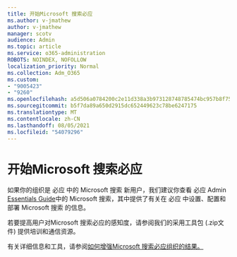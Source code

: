 ```yaml
---
title: 开始Microsoft 搜索必应
ms.author: v-jmathew
author: v-jmathew
manager: scotv
audience: Admin
ms.topic: article
ms.service: o365-administration
ROBOTS: NOINDEX, NOFOLLOW
localization_priority: Normal
ms.collection: Adm_O365
ms.custom:
- "9005423"
- "9260"
ms.openlocfilehash: a5d506a0784200c2e11d338a3b973128748785474bc957b8f75f67a72324503b
ms.sourcegitcommit: b5f7da89a650d2915dc652449623c78be6247175
ms.translationtype: MT
ms.contentlocale: zh-CN
ms.lasthandoff: 08/05/2021
ms.locfileid: "54079296"
---
```

# <a name="get-started-with-microsoft-search-in-bing"></a>开始Microsoft 搜索必应

如果你的组织是 必应 中的 Microsoft 搜索 新用户，我们建议你查看 必应 Admin [Essentials Guide](https://go.microsoft.com/fwlink/p/?linkid=2127979)中的 Microsoft 搜索，其中提供了有关在 必应 中设置、配置和部署 Microsoft 搜索 的信息。

若要提高用户对Microsoft 搜索必应的感知度，请参阅我们的采用工具包 (.zip文件) 提供培训和[](https://go.microsoft.com/fwlink/p/?LinkID=2114710)通信资源。

有关详细信息和工具，请参阅[如何增强Microsoft 搜索必应组织的结果。](https://go.microsoft.com/fwlink/?linkid=2152022)
